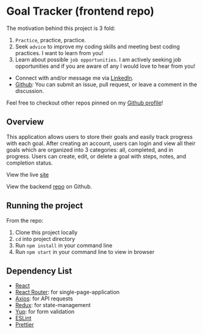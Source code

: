 # Goal Tracker (frontend repo)

The motivation behind this project is 3 fold:
1. `Practice`, practice, practice.
2. Seek `advice` to improve my coding skills and meeting best coding practices. I want to learn from you!
4. Learn about possible `job opportunities`. I am actively seeking job opportunities and if you are aware of any I would love to hear from you!

  - Connect with and/or message me via [LinkedIn](https://www.linkedin.com/in/austin-carman/).
  - [Github](https://github.com/austin-carman/sunset-woods): You can submit an issue, pull request, or leave a comment in the discussion.
  
Feel free to checkout other repos pinned on my [Github profile](https://github.com/austin-carman/)!

## Overview

This application allows users to store their goals and easily track progress with each goal. After creating an account, users can login and view all their goals which are organized into 3 categories: all, completed, and in progress. Users can create, edit, or delete a goal with steps, notes, and completion status.

View the live [site](https://goals-fe.vercel.app/)

View the backend [repo](https://github.com/austin-carman/goals-be) on Github.

## Running the project

From the repo:
  1. Clone this project locally
  2. `cd` into project directory
  2. Run `npm install` in your command line
  3. Run `npm start` in your command line to view in browser

## Dependency List

- [React](https://react.dev/)
- [React Router](https://reactrouter.com/en/main): for single-page-application
- [Axios](https://axios-http.com/docs/intro): for API requests
- [Redux](https://redux.js.org/): for state-management
- [Yup](https://www.npmjs.com/package/yup): for form validation
- [ESLint](https://eslint.org/)
- [Prettier](https://prettier.io/)
